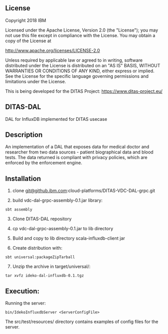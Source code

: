 ## License
Copyright 2018 IBM

Licensed under the Apache License, Version 2.0 (the "License"); you may not
use this file except in compliance with the License. You may obtain a copy of
the License at

http://www.apache.org/licenses/LICENSE-2.0

Unless required by applicable law or agreed to in writing, software
distributed under the License is distributed on an "AS IS" BASIS, WITHOUT
WARRANTIES OR CONDITIONS OF ANY KIND, either express or implied. See the
License for the specific language governing permissions and limitations under
the License.

This is being developed for the DITAS Project: https://www.ditas-project.eu/

## DITAS-DAL

DAL for InfluxDB implemented for DITAS usecase

## Description
An implementation of a DAL that exposes data for medical doctor and researcher from two data sources - patient biographical data and blood tests. The data returned is compliant with privacy policies, which are enforced by the enforcement engine.

## Installation

1) clone git@github.ibm.com:cloud-platforms/DITAS-VDC-DAL-grpc.git

2) build vdc-dal-grpc-assembly-0.1.jar library:

```
sbt assembly

```
3) Clone DITAS-DAL repository

4) cp vdc-dal-grpc-assembly-0.1.jar to lib directory

5) Build and copy to lib directory scala-influxdb-client jar

6) Create distribution with:
```
sbt universal:packageZipTarball
```
7) Unzip the archive in target/universal/:
```
tar xvfz ideko-dal-influxdb-0.1.tgz
```


## Execution:

Running the server:

```
bin/IdekoInfluxdbServer <ServerConfigFile>
```

The src/test/resources/ directory contains examples of config files for the server.

